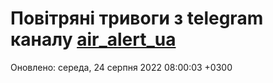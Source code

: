 # Повітряні тривоги з telegram каналу [air_alert_ua](https://t.me/air_alert_ua)

Оновлено:
середа, 24 серпня 2022 08:00:03 +0300
